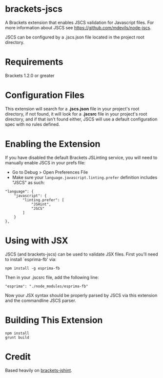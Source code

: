 brackets-jscs
=================

A Brackets extension that enables JSCS validation for Javascript files. For more information about JSCS see <https://github.com/mdevils/node-jscs>.

JSCS can be configured by a .jscs.json file located in the project root directory.

Requirements
=====

Brackets 1.2.0 or greater

Configuration Files
=====

This extension will search for a **.jscs.json** file in your project's root directory, if not found, it will look for a **.jscsrc** file in your project's root directory, and if that isn't found either, JSCS will use a default configuration spec with no rules defined.

Enabling the Extension
=====

If you have disabled the default Brackets JSLinting service, you will need to manually enable JSCS in your prefs file:

- Go to Debug > Open Preferences File
- Make sure your `language.javascript.linting.prefer` definition includes "JSCS" as such:

```
"language": {
	"javascript": {
		"linting.prefer": [
			"JSHint",
			"JSCS"
		]
	}
},
```

Using with JSX
=====

JSCS (and brackets-jscs) can be used to validate JSX files. First you'll need to install `esprima-fb' via:

```
npm install -g esprima-fb
```

Then in your .jscsrc file, add the following line:

```
"esprima": "./node_modules/esprima-fb"
```

Now your JSX syntax should be properly parsed by JSCS via this extension and the commandline JSCS parser.

Building This Extension
=====

```
npm install
grunt build
```

Credit
=====

Based heavily on [brackets-jshint](https://github.com/cfjedimaster/brackets-jshint/).

